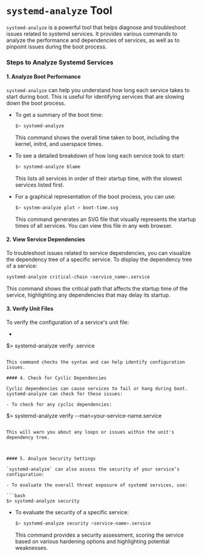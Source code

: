 # `systemd-analyze` Tool

`systemd-analyze` is a powerful tool that helps diagnose and troubleshoot issues related to systemd services. It provides various commands to analyze the performance and dependencies of services, as well as to pinpoint issues during the boot process.

### Steps to Analyze Systemd Services

#### 1. **Analyze Boot Performance**

`systemd-analyze` can help you understand how long each service takes to start during boot. This is useful for identifying services that are slowing down the boot process.


* To get a summary of the boot time:

  ```bash
  $> systemd-analyze
  ```

  This command shows the overall time taken to boot, including the kernel, initrd, and userspace times.
* To see a detailed breakdown of how long each service took to start:

  ```bash
  $> systemd-analyze blame
  ```

  This lists all services in order of their startup time, with the slowest services listed first.
* For a graphical representation of the boot process, you can use:

  ```bash
  $> system-analyze plot > boot-time.svg
  ```

  This command generates an SVG file that visually represents the startup times of all services. You can view this file in any web browser.

#### 2.  View Service Dependencies

To troubleshoot issues related to service dependencies, you can visualize the dependency tree of a specific service. To display the dependency tree of a service:

```bash
systemd-analyze critical-chain <service_name>.service
```

This command shows the critical path that affects the startup time of the service, highlighting any dependencies that may delay its startup.


#### 3. Verify Unit Files

To verify the configuration of a service's unit file:

-  ```bash
  $> systemd-analyze verify <service-name>.service
  ```

  This command checks the syntax and can help identify configuration issues.

#### 4. Check for Cyclic Dependencies

Cyclic dependencies can cause services to fail or hang during boot. systemd-analyze can check for these issues:

- To check for any cyclic dependencies:

  ```
  $> systemd-analyze verify --man=your-service-name.service
  ```

  This will warn you about any loops or issues within the unit's dependency tree.



#### 5. Analyze Security Settings

`systemd-analyze` can also assess the security of your service’s configuration:

- To evaluate the overall threat exposure of systemd services, use:

  ```bash
  $> systemd-analyze security
  ```
- To evaluate the security of a specific service:

  ```bash
  $> systemd-analyze security <service-name>.service
  ```
  This command provides a security assessment, scoring the service based on various hardening options and highlighting potential weaknesses.
